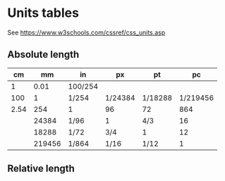 # Units tables

See https://www.w3schools.com/cssref/css_units.asp

## Absolute length

|   cm   |    mm   |  in   |    px   |    pt   |    pc    |
|--------|---------|-------|---------|---------|----------|
|   1    |    0.01 |100/254|         |         |          |
| 100    |    1    | 1/254 | 1/24384 | 1/18288 | 1/219456 |
|   2.54 |  254    |  1    |   96    | 72      | 864      |
|        |  24384  | 1/96  |    1    | 4/3     |  16      |
|        |  18288  | 1/72  |   3/4   |  1      |  12      |
|        | 219456  | 1/864 |   1/16  | 1/12    |   1      |

## Relative length
